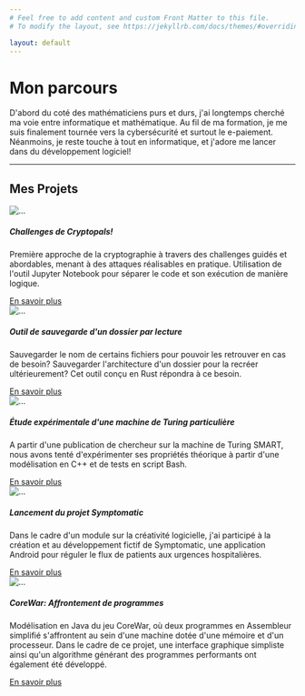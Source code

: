 ```yaml
---
# Feel free to add content and custom Front Matter to this file.
# To modify the layout, see https://jekyllrb.com/docs/themes/#overriding-theme-defaults

layout: default
---
```


<script src="//cdnjs.cloudflare.com/ajax/libs/highlight.js/10.0.3/highlight.min.js"></script>
<script>hljs.initHighlightingOnLoad();</script>

# Mon parcours

D'abord du coté des mathématiciens purs et durs, j'ai longtemps cherché ma voie entre informatique et mathématique. Au fil de ma formation, je me suis finalement tournée vers la cybersécurité et surtout le e-paiement. Néanmoins, je reste touche à tout en informatique, et j'adore me lancer dans du développement logiciel!

<hr id="Projets">

## Mes Projets

<div class="row row-cols-1 row-cols-md-2">
<div class="col mb-4">
<div class="card h-100">
  <img src="{{ site.baseurl}}/assets/images/projets/Cryptopals/main.png" class="card-img-top" alt="...">
  <div class="card-body">
    <h5 class="card-title">Challenges de Cryptopals!</h5>
    <p class="card-text">Première approche de la cryptographie à travers des challenges guidés et abordables, menant à des attaques réalisables en pratique. Utilisation de l'outil Jupyter Notebook pour séparer le code et son exécution de manière logique.</p>
    <a href="{{ site.url }}/projets/Cryptopals/" class="btn btn-primary mybuttoncolor mybuttonstyle mx-auto stretched-link">En savoir plus</a>
  </div>
</div>
</div>
<div class="col mb-4">
<div class="card h-100">
  <img src="{{ site.baseurl}}/assets/images/placeholder-image.png" class="card-img-top" alt="...">
  <div class="card-body">
    <h5 class="card-title">Outil de sauvegarde d'un dossier par lecture</h5>
    <p class="card-text">Sauvegarder le nom de certains fichiers pour pouvoir les retrouver en cas de besoin? Sauvegarder l'architecture d'un dossier pour la recréer
    ultérieurement? Cet outil conçu en Rust répondra à ce besoin.</p>
    <a href="{{ site.url }}/projets/SaveTool/" class="btn btn-primary mybuttoncolor mybuttonstyle mx-auto stretched-link">En savoir plus</a>
  </div>
</div>
</div>
<div class="col mb-4">
<div class="card h-100">
  <img src="{{ site.baseurl}}/assets/images/projets/TuringMachine/SMARTTable.PNG" class="card-img-top" alt="...">
  <div class="card-body">
    <h5 class="card-title">Étude expérimentale d'une machine de Turing particulière</h5>
    <p class="card-text">A partir d'une publication de chercheur sur la machine de Turing SMART, nous avons tenté d'expérimenter ses propriétés théorique à partir d'une
    modélisation en C++ et de tests en script Bash.</p>
    <a href="{{ site.url }}/projets/TuringMachine/" class="btn btn-primary mybuttoncolor mybuttonstyle mx-auto stretched-link">En savoir plus</a>
  </div>
</div>
</div>
<div class="col mb-4">
<div class="card h-100">
  <img src="{{ site.baseurl}}/assets/images/projets/Symptomatic/symptomatic2.jpg" class="card-img-top" alt="...">
  <div class="card-body">
    <h5 class="card-title">Lancement du projet Symptomatic</h5>
    <p class="card-text">Dans le cadre d'un module sur la créativité logicielle, j'ai participé à la création et au développement fictif de Symptomatic, une application Android pour réguler le flux de patients aux urgences hospitalières.</p>
    <a href="{{ site.url }}/projets/Symptomatic" class="btn btn-primary mybuttoncolor mybuttonstyle mx-auto stretched-link">En savoir plus</a>
  </div>
</div>
</div>
<div class="col mb-4">
<div class="card h-100">
  <img src="{{ site.baseurl}}/assets/images/projets/CoreWar/corewar3.png" class="card-img-top" alt="...">
  <div class="card-body">
    <h5 class="card-title">CoreWar: Affrontement de programmes</h5>
    <p class="card-text">Modélisation en Java du jeu CoreWar, où deux programmes en Assembleur simplifié s'affrontent au sein d'une machine dotée d'une mémoire et d'un processeur. Dans le cadre de ce projet, une interface graphique simpliste ainsi qu'un algorithme générant des programmes performants ont également été développé.</p>
    <a href="{{ site.url }}/projets/CoreWar" class="btn btn-primary mybuttoncolor mybuttonstyle mx-auto stretched-link">En savoir plus</a>
  </div>
</div>
</div>
</div>
